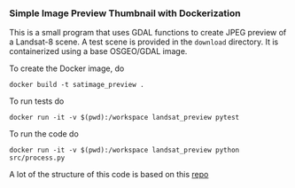 ### Simple Image Preview Thumbnail with Dockerization

This is a small program that uses GDAL functions to create JPEG preview of a Landsat-8 scene. A test scene is provided in the `download` directory. It is containerized using a base OSGEO/GDAL image.

To create the Docker image, do

```docker build -t satimage_preview .```

To run tests do

```docker run -it -v $(pwd):/workspace landsat_preview pytest```

To run the code do

```docker run -it -v $(pwd):/workspace landsat_preview python src/process.py```

A lot of the structure of this code is based on this [repo](https://github.com/eoameen/landsat8_fetch_scene)
